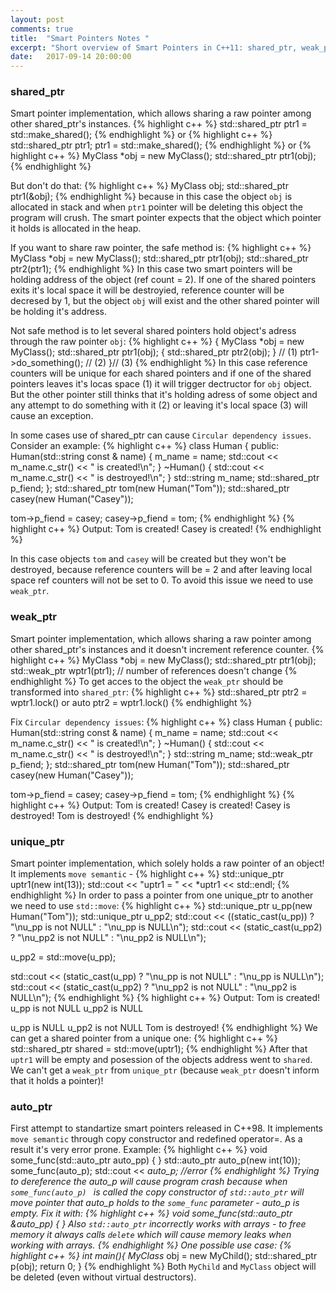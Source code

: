 ```yaml
---
layout: post
comments: true
title:  "Smart Pointers Notes "
excerpt: "Short overview of Smart Pointers in C++11: shared_ptr, weak_ptr and unique_ptr."
date:   2017-09-14 20:00:00
---
```


### shared_ptr
Smart pointer implementation, which allows sharing a raw pointer among other shared_ptr's instances.
{% highlight c++ %}
std::shared_ptr<MyClass> ptr1 = std::make_shared<MyClass>();
{% endhighlight %}
or
{% highlight c++ %}
std::shared_ptr<MyClass> ptr1;
ptr1 = std::make_shared<MyClass>();
{% endhighlight %}
or 
{% highlight c++ %}
MyClass *obj = new MyClass();
std::shared_ptr<MyClass> ptr1(obj);
{% endhighlight %}

But don't do that:
{% highlight c++ %}
MyClass obj;
std::shared_ptr<MyClass> ptr1(&obj);
{% endhighlight %}
because in this case the object `obj` is allocated in stack and when `ptr1` pointer will be deleting this object the program will crush.
The smart pointer expects that the object which pointer it holds is allocated in the heap.

If you want to share raw pointer, the safe method is:
{% highlight c++ %}
MyClass *obj = new MyClass();
std::shared_ptr<MyClass> ptr1(obj);
std::shared_ptr<MyClass> ptr2(ptr1);
{% endhighlight %}
In this case two smart pointers will be holding address of the object (ref count = 2). If one of the shared pointers exits it's local
space it will be destroyied, reference counter will be decresed by 1, but the object `obj` will exist and the other shared pointer will
be holding it's address.

Not safe method is to let several shared pointers hold object's adress through the raw pointer `obj`: 
{% highlight c++ %}
{
    MyClass *obj = new MyClass();
    std::shared_ptr<MyClass> ptr1(obj);
    {
        std::shared_ptr<MyClass> ptr2(obj);
    } // (1)
    ptr1->do_something(); // (2)
}// (3)
{% endhighlight %}
In this case reference counters will be unique for each shared pointers and if one of the shared pointers leaves it's locas space (1)
it will trigger dectructor for `obj` object. But the other pointer still thinks that it's holding adress of some object and any attempt
to do something with it (2) or leaving it's local space (3) will cause an exception.  

In some cases use of shared_ptr can cause `Circular dependency issues`. Consider an example:
{% highlight c++ %}
class Human
{
public:
	Human(std::string const & name) {
		m_name = name;
		std::cout << m_name.c_str() << " is created!\n";
	}
	~Human()
	{
		std::cout << m_name.c_str() << " is destroyed!\n";
	}
	std::string m_name;
	std::shared_ptr<Human> p_fiend;
};
std::shared_ptr<Human> tom(new Human("Tom"));
std::shared_ptr<Human> casey(new Human("Casey"));

tom->p_fiend = casey;
casey->p_fiend = tom;
{% endhighlight %}
{% highlight c++ %}
Output:
Tom is created!
Casey is created!
{% endhighlight %}

In this case objects `tom` and `casey` will be created but they won't be destroyed, because reference counters will be = 2 and after leaving local space ref counters will not be set to 0. To avoid this issue we need to use `weak_ptr`.

### weak_ptr
Smart pointer implementation, which allows sharing a raw pointer among other shared_ptr's instances and it doesn't increment reference
counter.
{% highlight c++ %}
MyClass *obj = new MyClass();
std::shared_ptr<MyClass> ptr1(obj);
std::weak_ptr<MyClass> wptr1(ptr1); // number of references doesn't change
{% endhighlight %}
To get acces to the object the `weak_ptr` should be transformed into `shared_ptr`:
{% highlight c++ %}
std::shared_ptr<MyClass> ptr2 = wptr1.lock() or auto ptr2 = wptr1.lock()
{% endhighlight %}


Fix `Circular dependency issues`:
{% highlight c++ %}
class Human
{
public:
	Human(std::string const & name) {
		m_name = name;
		std::cout << m_name.c_str() << " is created!\n";
	}
	~Human()
	{
		std::cout << m_name.c_str() << " is destroyed!\n";
	}
	std::string m_name;
	std::weak_ptr<Human> p_fiend;
};
std::shared_ptr<Human> tom(new Human("Tom"));
std::shared_ptr<Human> casey(new Human("Casey"));

tom->p_fiend = casey;
casey->p_fiend = tom;
{% endhighlight %}
{% highlight c++ %}
Output:
Tom is created!
Casey is created!
Casey is destroyed!
Tom is destroyed!
{% endhighlight %}

### unique_ptr
Smart pointer implementation, which solely holds a raw pointer of an object! It implements `move semantic` - 
{% highlight c++ %}
std::unique_ptr<int> uptr1(new int(13));
std::cout << "uptr1 = " << *uptr1 << std::endl;
{% endhighlight %}
In order to pass a pointer from one unique_ptr to another we need to use `std::move`:
{% highlight c++ %}
std::unique_ptr<Human> u_pp(new Human("Tom"));
std::unique_ptr<Human> u_pp2;
std::cout << ((static_cast<bool>(u_pp)) ? "\nu_pp is not NULL" : "\nu_pp is NULL\n");
std::cout << (static_cast<bool>(u_pp2) ? "\nu_pp2 is not NULL" : "\nu_pp2 is NULL\n");

u_pp2 = std::move(u_pp);

std::cout << (static_cast<bool>(u_pp) ? "\nu_pp is not NULL" : "\nu_pp is NULL\n");
std::cout << (static_cast<bool>(u_pp2) ? "\nu_pp2 is not NULL" : "\nu_pp2 is NULL\n");
{% endhighlight %}
{% highlight c++ %}
Output:
Tom is created!
u_pp is not NULL
u_pp2 is NULL

u_pp is NULL
u_pp2 is not NULL
Tom is destroyed!
{% endhighlight %}
We can get a shared pointer from a unique one:
{% highlight c++ %}
std::shared_ptr<int> shared = std::move(uptr1);
{% endhighlight %}
After that `uptr1` will be empty and posession of the objects address went to `shared`.
We can't get a `weak_ptr` from `unique_ptr` (because `weak_ptr` doesn't inform that it holds a pointer)!

### auto_ptr
First attempt to standartize smart pointers released in C++98. It implements `move semantic` through copy constructor and redefined operator=. As a result it's very error prone. Example:
{% highlight c++ %}
void some_func(std::auto_ptr<int> auto_pp)
{
}
std::auto_ptr<int> auto_p(new int(10));
some_func(auto_p);
std::cout << *auto_p; //error
{% endhighlight %}
Trying to dereference the auto_p will cause program crash because when `some_func(auto_p) ` is called the copy constructor of `std::auto_ptr` will move pointer that auto_p holds to the `some_func` parameter - auto_p is empty. Fix it with:
{% highlight c++ %}
void some_func(std::auto_ptr<int> &auto_pp)
{
}
Also `std::auto_ptr` incorrectly works with arrays - to free memory it always calls `delete` which will cause memory leaks when working with arrays.
{% endhighlight %}
One possible use case:
{% highlight c++ %}
int main(){
    MyClass* obj = new MyChild();
    std::shared_ptr<MyClass> p(obj);
    return 0;
}
{% endhighlight %}
Both `MyChild` and `MyClass` object will be deleted (even without virtual destructors).
